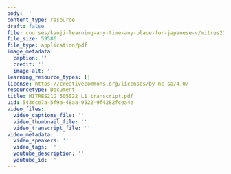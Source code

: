 ```yaml
---
body: ''
content_type: resource
draft: false
file: courses/kanji-learning-any-time-any-place-for-japanese-v/mitres21g_505s22_l1_transcript.pdf
file_size: 59586
file_type: application/pdf
image_metadata:
  caption: ''
  credit: ''
  image-alt: ''
learning_resource_types: []
license: https://creativecommons.org/licenses/by-nc-sa/4.0/
resourcetype: Document
title: MITRES21G_505S22_L1_transcript.pdf
uid: 543dce7a-5f9a-48aa-9522-9f4282fcea4e
video_files:
  video_captions_file: ''
  video_thumbnail_file: ''
  video_transcript_file: ''
video_metadata:
  video_speakers: ''
  video_tags: ''
  youtube_description: ''
  youtube_id: ''
---
```

